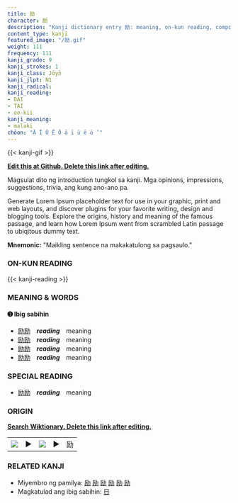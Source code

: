 ```yaml
---
title: 励
character: 励
description: "Kanji dictionary entry 励: meaning, on-kun reading, compounds, origin, related kanji"
content_type: kanji
featured_image: "/励.gif"
weight: 111
frequency: 111
kanji_grade: 9
kanji_strokes: 1
kanji_class: Jōyō
kanji_jlpt: N1
kanji_radical: 
kanji_reading: 
- DAI
- TAI
- oo-kii
kanji_meaning:
- malaki
chōon: "Ā Ī Ū Ē Ō ā ī ū ē ō ’"
---
```

[//]: # (Don't edit the line below. Kanji animated GIF code is automatically generated.)
{{< kanji-gif >}}

[//]: # (Edit below this line.)

**[Edit this at Github. Delete this link after editing.](https://github.com/tim0g/tim/tree/main/content/kanji/励/index.md)**

Magsulat dito ng introduction tungkol sa kanji. Mga opinions, impressions, suggestions, trivia, ang kung ano-ano pa.

Generate Lorem Ipsum placeholder text for use in your graphic, print and web layouts, and discover plugins for your favorite writing, design and blogging tools. Explore the origins, history and meaning of the famous passage, and learn how Lorem Ipsum went from scrambled Latin passage to ubiqitous dummy text.
 
**Mnemonic:** "Maikling sentence na makakatulong sa pagsaulo."

### ON-KUN READING

[//]: # (Don't edit the line below. ON-KUN READING code is automatically generated.)
{{< kanji-reading >}}

### MEANING & WORDS

#### ➊ **Ibig sabihin**
  - [励](../励)[励](../励)　***reading***　meaning
  - [励](../励)[励](../励)　***reading***　meaning
  - [励](../励)[励](../励)　***reading***　meaning
  - [励](../励)[励](../励)　***reading***　meaning

### SPECIAL READING
  - [励](../励)[励](../励)　***reading***　meaning

### ORIGIN

**[Search Wiktionary. Delete this link after editing.](https://wiktionary.org/wiki/励)**
<table class="kanji-table"><tr><td>
<img src="60px-励-bronze.svg.png">
</td><td>▶</td><td>
<img src="60px-励-oracle.svg.png">
</td><td>▶</td>
<td class="kanji-origin">励</td>
</tr></table>

### RELATED KANJI
- Miyembro ng pamilya: [励](../励) [励](../励) [励](../励) [励](../励) [励](../励) [励](../励)
- Magkatulad ang ibig sabihin: [日](../日)
